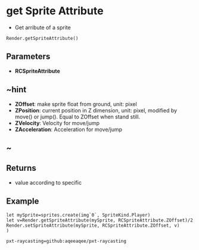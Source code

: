 # get Sprite Attribute

 * Get arribute of a sprite

```sig
Render.getSpriteAttribute()
```


## Parameters
* **RCSpriteAttribute**  
## ~hint
 * **ZOffset**: make sprite float from ground, unit: pixel
 * **ZPosition**: current position in Z dimension, unit: pixel, modified by move() or jump(). Equal to ZOffset when stand still.
 * **ZVelocity**: Velocity for move/jump
 * **ZAcceleration**: Acceleration for move/jump
## ~

## Returns

* value according to specific 

## Example

```blocks
let mySprite=sprites.create(img`0`, SpriteKind.Player)
let v=Render.getSpriteAttribute(mySprite, RCSpriteAttribute.ZOffset)/2
Render.setSpriteAttribute(mySprite, RCSpriteAttribute.ZOffset, v)
)
```

```package
pxt-raycasting=github:aqeeaqee/pxt-raycasting
```